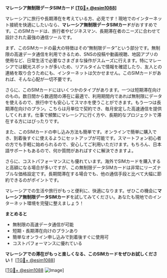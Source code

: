 **マレーシア無制限データSIMカード [[TG💪+ @esim1088](https://t.me/s/esim1088)]**

マレーシアに旅行や長期滞在を考えている方、必見です！現地でのインターネット接続を快適にしたいなら、**マレーシア無制限データSIMカード**がおすすめです。このSIMカードは、旅行者やビジネスマン、長期滞在者のニーズに合わせて設計された最強の通信ツールです。

まず、このSIMカードの最大の特徴はその“無制限データ”という部分です。無制限の高速データ通信を利用できるため、SNSの投稿や動画視聴、地図アプリの使用など、日常生活で必要なさまざまな操作がスムーズに行えます。特にマレーシアでは観光スポットが多いため、リアルタイムで情報を確認したり、友人との連絡を取り合うためにも、インターネットは欠かせません。このSIMカードがあれば、そんな心配が一切不要です。

さらに、このSIMカードにはいくつかのタイプがあります。一つは短期滞在向けのもの。数日間から数週間の滞在に最適で、利用期間内であれば無制限にデータを使えるので、旅行中でも安心してスマホを使うことができます。もう一つは長期滞在向けのプラン。こちらは月単位で契約でき、毎月安定した高速通信を提供してくれます。仕事で頻繁にマレーシアに行く方や、長期的なプロジェクトで滞在する方にはぴったりです。

また、このSIMカードの申し込み方法も簡単です。オンラインで簡単に購入でき、到着後すぐに使えるようにセットアップが可能です。スマートフォン初心者の方でも手軽に始められるので、安心してご利用いただけます。もちろん、日本語サポートもあるので、何か質問があればすぐに解決できますよ。

さらに、コストパフォーマンスにも優れています。海外でSIMカードを購入すると高額になる場合が多いですが、この無制限データSIMカードは非常にリーズナブルな価格設定です。長期間滞在する場合でも、他の通信手段と比べて大幅に節約できるのがポイントです。

マレーシアでの生活や旅行がもっと便利に、快適になります。ぜひこの機会に**マレーシア無制限データSIMカード**を試してみてください。あなたも現地でのインターネット環境を完璧に整えましょう！

**まとめると**  
- 無制限の高速データ通信が可能  
- 短期・長期滞在向けのプランあり  
- 簡単なオンライン申し込みで到着後すぐに使用可  
- コストパフォーマンスに優れている  

**マレーシアでの滞在がもっと楽しくなる、このSIMカードをぜひお試しください！** [[TG💪+ @esim1088](https://t.me/s/esim1088)]

[[TG💪+ @esim1088](https://t.me/s/esim1088) ![Image](https://i.postimg.cc/Y0z9fWf4/image.png)]
